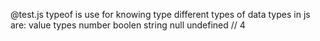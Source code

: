 @test.js
typeof is use for knowing type
different types of data types in js are:
 value types
number 
boolen
string
null
undefined // 4